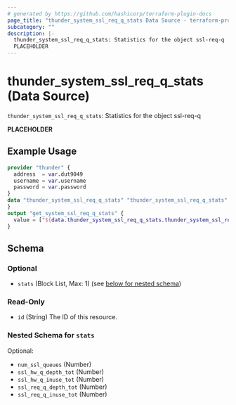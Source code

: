 ```yaml
---
# generated by https://github.com/hashicorp/terraform-plugin-docs
page_title: "thunder_system_ssl_req_q_stats Data Source - terraform-provider-thunder"
subcategory: ""
description: |-
  thunder_system_ssl_req_q_stats: Statistics for the object ssl-req-q
  PLACEHOLDER
---
```


# thunder_system_ssl_req_q_stats (Data Source)

`thunder_system_ssl_req_q_stats`: Statistics for the object ssl-req-q

__PLACEHOLDER__

## Example Usage

```terraform
provider "thunder" {
  address  = var.dut9049
  username = var.username
  password = var.password
}
data "thunder_system_ssl_req_q_stats" "thunder_system_ssl_req_q_stats" {
}
output "get_system_ssl_req_q_stats" {
  value = ["${data.thunder_system_ssl_req_q_stats.thunder_system_ssl_req_q_stats}"]
}
```

<!-- schema generated by tfplugindocs -->
## Schema

### Optional

- `stats` (Block List, Max: 1) (see [below for nested schema](#nestedblock--stats))

### Read-Only

- `id` (String) The ID of this resource.

<a id="nestedblock--stats"></a>
### Nested Schema for `stats`

Optional:

- `num_ssl_queues` (Number)
- `ssl_hw_q_depth_tot` (Number)
- `ssl_hw_q_inuse_tot` (Number)
- `ssl_req_q_depth_tot` (Number)
- `ssl_req_q_inuse_tot` (Number)


